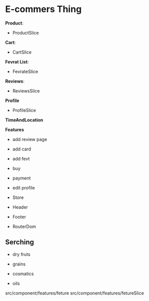 # E-commers Thing

**Product**:

- ProductSlice

**Cart**:

- CartSlice

**Fevrat List**:

- FevrateSlice

**Reviews**:

- ReviewsSlice

**Profile**

- ProfileSlice

**TimeAndLocation**

**Features**

- add review page

- add card 

- add fevt 

- buy

- payment

- edit profile

- Store

- Header

- Footer

- RouterDom

## Serching 

- dry fruts

- grains

- cosmatics

- oils


src/component/features/feture
src/component/features/fetureSlice

